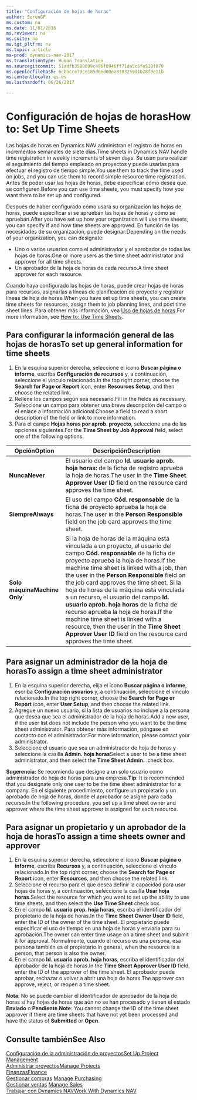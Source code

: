 ```yaml
---
title: "Configuración de hojas de horas"
author: SorenGP
ms.custom: na
ms.date: 11/01/2016
ms.reviewer: na
ms.suite: na
ms.tgt_pltfrm: na
ms.topic: article
ms-prod: dynamics-nav-2017
ms.translationtype: Human Translation
ms.sourcegitcommit: 51adfb3588099c496f0946ff71da5c6fe518f070
ms.openlocfilehash: 6cbacce79ce185d6ed00ea8383259d1b28f9e11b
ms.contentlocale: es-es
ms.lasthandoff: 06/26/2017

---
```


# <a name="how-to-set-up-time-sheets"></a><span data-ttu-id="f4434-102">Configuración de hojas de horas</span><span class="sxs-lookup"><span data-stu-id="f4434-102">How to: Set Up Time Sheets</span></span>
<span data-ttu-id="f4434-103">Las hojas de horas en Dynamics NAV administran el registro de horas en incrementos semanales de siete días.</span><span class="sxs-lookup"><span data-stu-id="f4434-103">Time sheets in Dynamics NAV handle time registration in weekly increments of seven days.</span></span> <span data-ttu-id="f4434-104">Se usan para realizar el seguimiento del tiempo empleado en proyectos y puede usarlas para efectuar el registro de tiempo simple.</span><span class="sxs-lookup"><span data-stu-id="f4434-104">You use them to track the time used on jobs, and you can use them to record simple resource time registration.</span></span> <span data-ttu-id="f4434-105">Antes de poder usar las hojas de horas, debe especificar cómo desea que se configuren.</span><span class="sxs-lookup"><span data-stu-id="f4434-105">Before you can use time sheets, you must specify how you want them to be set up and configured.</span></span>

<span data-ttu-id="f4434-106">Después de haber configurado cómo usará su organización las hojas de horas, puede especificar si se aprueban las hojas de horas y cómo se aprueban.</span><span class="sxs-lookup"><span data-stu-id="f4434-106">After you have set up how your organization will use time sheets, you can specify if and how time sheets are approved.</span></span> <span data-ttu-id="f4434-107">En función de las necesidades de su organización, puede designar:</span><span class="sxs-lookup"><span data-stu-id="f4434-107">Depending on the needs of your organization, you can designate:</span></span>

- <span data-ttu-id="f4434-108">Uno o varios usuarios como el administrador y el aprobador de todas las hojas de horas.</span><span class="sxs-lookup"><span data-stu-id="f4434-108">One or more users as the time sheet administrator and approver for all time sheets.</span></span>
- <span data-ttu-id="f4434-109">Un aprobador de la hoja de horas de cada recurso.</span><span class="sxs-lookup"><span data-stu-id="f4434-109">A time sheet approver for each resource.</span></span>

<span data-ttu-id="f4434-110">Cuando haya configurado las hojas de horas, puede crear hojas de horas para recursos, asignarlas a líneas de planificación de proyecto y registrar líneas de hoja de horas.</span><span class="sxs-lookup"><span data-stu-id="f4434-110">When you have set up time sheets, you can create time sheets for resources, assign them to job planning lines, and post time sheet lines.</span></span> <span data-ttu-id="f4434-111">Para obtener más información, vea [Uso de hojas de horas](projects-how-use-time-sheets.md).</span><span class="sxs-lookup"><span data-stu-id="f4434-111">For more information, see [How to: Use Time Sheets](projects-how-use-time-sheets.md).</span></span>

## <a name="to-set-up-general-information-for-time-sheets"></a><span data-ttu-id="f4434-112">Para configurar la información general de las hojas de horas</span><span class="sxs-lookup"><span data-stu-id="f4434-112">To set up general information for time sheets</span></span>  

1. <span data-ttu-id="f4434-113">En la esquina superior derecha, seleccione el icono **Buscar página o informe**, escriba **Configuración de recursos** y, a continuación, seleccione el vínculo relacionado.</span><span class="sxs-lookup"><span data-stu-id="f4434-113">In the top right corner, choose the **Search for Page or Report** icon, enter **Resources Setup**, and then choose the related link.</span></span>  
2. <span data-ttu-id="f4434-114">Rellene los campos según sea necesario.</span><span class="sxs-lookup"><span data-stu-id="f4434-114">Fill in the fields as necessary.</span></span> <span data-ttu-id="f4434-115">Seleccione un campo para obtener una breve descripción del campo o el enlace a información adicional.</span><span class="sxs-lookup"><span data-stu-id="f4434-115">Choose a field to read a short description of the field or link to more information.</span></span>
3. <span data-ttu-id="f4434-116">Para el campo **Hojas horas por aprob. proyecto**, seleccione una de las opciones siguientes.</span><span class="sxs-lookup"><span data-stu-id="f4434-116">For the **Time Sheet by Job Approval** field, select one of the following options.</span></span>

|<span data-ttu-id="f4434-117">Opción</span><span class="sxs-lookup"><span data-stu-id="f4434-117">Option</span></span> |<span data-ttu-id="f4434-118">Descripción</span><span class="sxs-lookup"><span data-stu-id="f4434-118">Description</span></span>|
|---|---|
|<span data-ttu-id="f4434-119">**Nunca**</span><span class="sxs-lookup"><span data-stu-id="f4434-119">**Never**</span></span>|<span data-ttu-id="f4434-120">El usuario del campo **Id. usuario aprob. hoja horas:** de la ficha de registro aprueba la hoja de horas.</span><span class="sxs-lookup"><span data-stu-id="f4434-120">The user in the **Time Sheet Approver User ID** field on the resource card approves the time sheet.</span></span>|
|<span data-ttu-id="f4434-121">**Siempre**</span><span class="sxs-lookup"><span data-stu-id="f4434-121">**Always**</span></span>|<span data-ttu-id="f4434-122">El uso del campo **Cód. responsable** de la ficha de proyecto aprueba la hoja de horas.</span><span class="sxs-lookup"><span data-stu-id="f4434-122">The user in the **Person Responsible** field on the job card approves the time sheet.</span></span>|
|<span data-ttu-id="f4434-123">**Solo máquina**</span><span class="sxs-lookup"><span data-stu-id="f4434-123">**Machine Only**´</span></span>|<span data-ttu-id="f4434-124">Si la hoja de horas de la máquina está vinculada a un proyecto, el usuario del campo **Cód. responsable** de la ficha de proyecto aprueba la hoja de horas.</span><span class="sxs-lookup"><span data-stu-id="f4434-124">If the machine time sheet is linked with a job, then the user in the **Person Responsible** field on the job card approves the time sheet.</span></span> <span data-ttu-id="f4434-125">Si la hoja de horas de la máquina está vinculada a un recurso, el usuario del campo **Id. usuario aprob. hoja horas** de la ficha de recurso aprueba la hoja de horas.</span><span class="sxs-lookup"><span data-stu-id="f4434-125">If the machine time sheet is linked with a resource, then the user in the **Time Sheet Approver User ID** field on the resource card approves the time sheet.</span></span>

## <a name="to-assign-a-time-sheet-administrator"></a><span data-ttu-id="f4434-126">Para asignar un administrador de la hoja de horas</span><span class="sxs-lookup"><span data-stu-id="f4434-126">To assign a time sheet administrator</span></span>  

1. <span data-ttu-id="f4434-127">En la esquina superior derecha, elija el icono **Buscar página o informe**, escriba **Configuración usuarios** y, a continuación, seleccione el vínculo relacionado.</span><span class="sxs-lookup"><span data-stu-id="f4434-127">In the top right corner, choose the **Search for Page or Report** icon, enter **User Setup**, and then choose the related link.</span></span>  
2.  <span data-ttu-id="f4434-128">Agregue un nuevo usuario, si la lista de usuarios no incluye a la persona que desea que sea el administrador de la hoja de horas.</span><span class="sxs-lookup"><span data-stu-id="f4434-128">Add a new user, if the user list does not include the person who you want to be the time sheet administrator.</span></span> <span data-ttu-id="f4434-129">Para obtener más información, póngase en contacto con el administrador.</span><span class="sxs-lookup"><span data-stu-id="f4434-129">For more information, please contact your administrator.</span></span>  
3. <span data-ttu-id="f4434-130">Seleccione el usuario que sea un administrador de hoja de horas y seleccione la casilla **Admin. hoja horas**</span><span class="sxs-lookup"><span data-stu-id="f4434-130">Select a user to be a time sheet administrator, and then select the **Time Sheet Admin.**</span></span> <span data-ttu-id="f4434-131">.</span><span class="sxs-lookup"><span data-stu-id="f4434-131">check box.</span></span>  

<span data-ttu-id="f4434-132">**Sugerencia**: Se recomienda que designe a un solo usuario como administrador de hoja de horas para una empresa.</span><span class="sxs-lookup"><span data-stu-id="f4434-132">**Tip**: It is recommended that you designate only one user to be the time sheet administrator for a company.</span></span> <span data-ttu-id="f4434-133">En el siguiente procedimiento, configure un propietario y un aprobado de hoja de horas, donde el aprobador se asigne para cada recurso.</span><span class="sxs-lookup"><span data-stu-id="f4434-133">In the following procedure, you set up a time sheet owner and approver where the time sheet approver is assigned for each resource.</span></span>  

## <a name="to-assign-a-time-sheets-owner-and-approver"></a><span data-ttu-id="f4434-134">Para asignar un propietario y un aprobador de la hoja de horas</span><span class="sxs-lookup"><span data-stu-id="f4434-134">To assign a time sheets owner and approver</span></span>  

1. <span data-ttu-id="f4434-135">En la esquina superior derecha, seleccione el icono **Buscar página o informe**, escriba **Recursos** y, a continuación, seleccione el vínculo relacionado.</span><span class="sxs-lookup"><span data-stu-id="f4434-135">In the top right corner, choose the **Search for Page or Report** icon, enter **Resources**, and then choose the related link.</span></span>
2. <span data-ttu-id="f4434-136">Seleccione el recurso para el que desea definir la capacidad para usar hojas de horas y, a continuación, seleccione la casilla **Usar hoja horas**.</span><span class="sxs-lookup"><span data-stu-id="f4434-136">Select the resource for which you want to set up the ability to use time sheets, and then select the **Use Time Sheet** check box.</span></span>  
3. <span data-ttu-id="f4434-137">En el campo **Id. usuario prop. hoja horas**, escriba el identificador del propietario de la hoja de horas.</span><span class="sxs-lookup"><span data-stu-id="f4434-137">In the **Time Sheet Owner User ID** field, enter the ID of the owner of the time sheet.</span></span> <span data-ttu-id="f4434-138">El propietario puede especificar el uso de tiempo en una hoja de horas y enviarla para su aprobación.</span><span class="sxs-lookup"><span data-stu-id="f4434-138">The owner can enter time usage on a time sheet and submit it for approval.</span></span> <span data-ttu-id="f4434-139">Normalmente, cuando el recurso es una persona, esa persona también es el propietario.</span><span class="sxs-lookup"><span data-stu-id="f4434-139">In general, when the resource is a person, that person is also the owner.</span></span>  
4. <span data-ttu-id="f4434-140">En el campo **Id. usuario aprob. hoja horas**, escriba el identificador del aprobador de la hoja de horas.</span><span class="sxs-lookup"><span data-stu-id="f4434-140">In the **Time Sheet Approver User ID** field, enter the ID of the approver of the time sheet.</span></span> <span data-ttu-id="f4434-141">El aprobador puede aprobar, rechazar o volver a abrir una hoja de horas.</span><span class="sxs-lookup"><span data-stu-id="f4434-141">The approver can approve, reject, or reopen a time sheet.</span></span>  

<span data-ttu-id="f4434-142">**Nota**: No se puede cambiar el identificador de aprobador de la hoja de horas si hay hojas de horas que aún no se han procesado y tienen el estado **Enviado** o **Pendiente**.</span><span class="sxs-lookup"><span data-stu-id="f4434-142">**Note**: You cannot change the ID of the time sheet approver if there are time sheets that have not yet been processed and have the status of **Submitted** or **Open**.</span></span>

## <a name="see-also"></a><span data-ttu-id="f4434-143">Consulte también</span><span class="sxs-lookup"><span data-stu-id="f4434-143">See Also</span></span>
[<span data-ttu-id="f4434-144">Configuración de la administración de proyectos</span><span class="sxs-lookup"><span data-stu-id="f4434-144">Set Up Project Management</span></span>](projects-setup-projects.md)  
[<span data-ttu-id="f4434-145">Administrar proyectos</span><span class="sxs-lookup"><span data-stu-id="f4434-145">Manage Projects</span></span>](projects-manage-projects.md)  
[<span data-ttu-id="f4434-146">Finanzas</span><span class="sxs-lookup"><span data-stu-id="f4434-146">Finance</span></span>](finance-setup.md)  
<span data-ttu-id="f4434-147">[Gestionar compras](purchasing-manage-purchasing.md)       </span><span class="sxs-lookup"><span data-stu-id="f4434-147">[Manage Purchasing](purchasing-manage-purchasing.md)       </span></span>  
<span data-ttu-id="f4434-148">[Gestionar ventas](sales-manage-sales.md)    </span><span class="sxs-lookup"><span data-stu-id="f4434-148">[Manage Sales](sales-manage-sales.md)    </span></span>  
[<span data-ttu-id="f4434-149">Trabajar con Dynamics NAV</span><span class="sxs-lookup"><span data-stu-id="f4434-149">Work With Dynamics NAV</span></span>](ui-work-product.md)  

